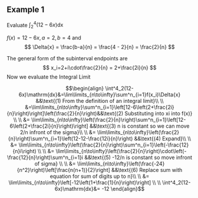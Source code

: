 ## Example 1

Evaluate $\int^4_2(12-6x)\mathrm{dx}$

$f(x) = 12-6x, a = 2, b = 4$ and
$$
\Delta{x} = \frac{b-a}{n} = \frac{4 - 2}{n} = \frac{2}{n}
$$

The general form of the subinterval endpoints are
$$
x_i=2+i\cdot\frac{2}{n} = 2+\frac{2i}{n}
$$
Now we evaluate the Integral Limit

$$\begin{align}
\int^4_2(12-6x)\mathrm{dx}&=\lim\limits_{n\to\infty}\sum^n_{i=1}f(x_i)\Delta{x} &&\text{(1) From the definition of an integral limit}\\
\\
&=\lim\limits_{n\to\infty}\sum^n_{i=1}\left[12-6\left(2+\frac{2i}{n}\right)\right]\left(\frac{2}{n}\right)&&\text{(2) Substituting into xi into f(x)} \\
\\
&= \lim\limits_{n\to\infty}\left(\frac{2}{n}\right)\sum^n_{i=1}\left[12-6\left(2+\frac{2i}{n}\right)\right] &&\text{(3) n is constant so we can move 2/n infront of the sigma}\\
\\
&= \lim\limits_{n\to\infty}\left(\frac{2}{n}\right)\sum^n_{i=1}\left(12-12-\frac{12i}{n}\right) &&\text{(4) Expand}\\
\\
&= \lim\limits_{n\to\infty}\left(\frac{2}{n}\right)\sum^n_{i=1}\left(-\frac{12}{n}i\right) \\
\\
&= \lim\limits_{n\to\infty}\left(\frac{2}{n}\right)\cdot\left(-\frac{12}{n}\right)\sum^n_{i=1}i &&\text{(5) -12/n is constant so move infront of sigma} \\
\\
&= \lim\limits_{n\to\infty}\left(\frac{-24}{n^2}\right)\left[\frac{n(n+1)}{2}\right] &&\text{(6) Replace sum with equation for sum of digits up to n}\\
\\
&= \lim\limits_{n\to\infty}\left[-12\left(1+\frac{1}{n}\right)\right] \\
\\
\int^4_2(12-6x)\mathrm{dx}&= -12
\end{align}$$

